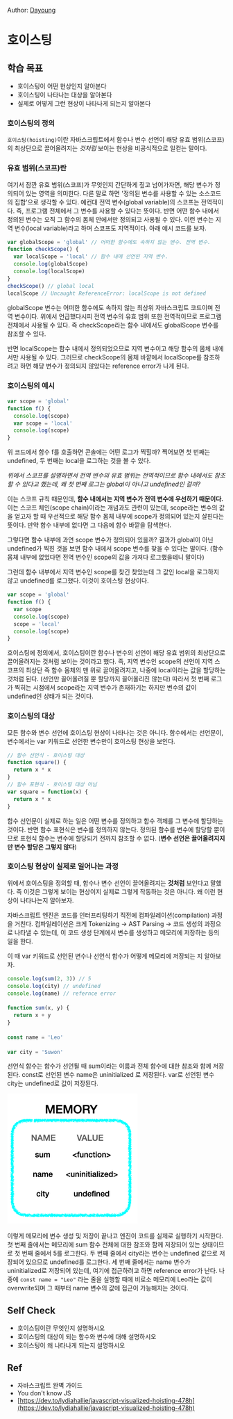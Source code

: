 Author: [Dayoung](https://github.com/alledy/)

# 호이스팅

## 학습 목표

- 호이스팅이 어떤 현상인지 알아본다
- 호이스팅이 나타나는 대상을 알아본다
- 실제로 어떻게 그런 현상이 나타나게 되는지 알아본다

### 호이스팅의 정의

`호이스팅(hoisting)`이란 자바스크립트에서 함수나 변수 선언이 해당 유효 범위(스코프)의 최상단으로 끌어올려지는 _것처럼_ 보이는 현상을 비공식적으로 일컫는 말이다.

### 유효 범위(스코프)란

여기서 잠깐 유효 범위(스코프)가 무엇인지 간단하게 짚고 넘어가자면, 해당 변수가 정의되어 있는 영역을 의미한다. 다른 말로 하면 '정의된 변수를 사용할 수 있는 소스코드의 집합'으로 생각할 수 있다. 예컨대 전역 변수(global variable)의 스코프는 전역적이다. 즉, 프로그램 전체에서 그 변수를 사용할 수 있다는 뜻이다. 반면 어떤 함수 내에서 정의된 변수는 오직 그 함수의 몸체 안에서만 정의되고 사용될 수 있다. 이런 변수는 지역 변수(local variable)라고 하며 스코프도 지역적이다. 아래 예시 코드를 보자.

```javascript
var globalScope = 'global' // 어떠한 함수에도 속하지 않는 변수. 전역 변수.
function checkScope() {
  var localScope = 'local' // 함수 내에 선언된 지역 변수.
  console.log(globalScope)
  console.log(localScope)
}
checkScope() // global local
localScope // Uncaught ReferenceError: localScope is not defined
```

globalScope 변수는 어떠한 함수에도 속하지 않는 최상위 자바스크립트 코드이며 전역 변수이다. 위에서 언급했다시피 전역 변수의 유효 범위 또한 전역적이므로 프로그램 전체에서 사용될 수 있다. 즉 checkScope라는 함수 내에서도 globalScope 변수를 참조할 수 있다.

반면 localScope는 함수 내에서 정의되었으므로 지역 변수이고 해당 함수의 몸체 내에서만 사용될 수 있다. 그러므로 checkScope의 몸체 바깥에서 localScope를 참조하려고 하면 해당 변수가 정의되지 않았다는 reference error가 나게 된다.

### 호이스팅의 예시

```javascript
var scope = 'global'
function f() {
  console.log(scope)
  var scope = 'local'
  console.log(scope)
}
```

위 코드에서 함수 f를 호출하면 콘솔에는 어떤 로그가 찍힐까? 찍어보면 첫 번째는 undefined, 두 번째는 local을 로그하는 것을 볼 수 있다.

_위에서 스코프를 설명하면서 전역 변수의 유효 범위는 전역적이므로 함수 내에서도 참조할 수 있다고 했는데, 왜 첫 번째 로그는 global이 아니고 undefined인 걸까?_

이는 스코프 규칙 때문인데, **함수 내에서는 지역 변수가 전역 변수에 우선하기 때문이다.** 이는 스코프 체인(scope chain)이라는 개념과도 관련이 있는데, scope라는 변수의 값을 얻고자 할 때 우선적으로 해당 함수 몸체 내부에 scope가 정의되어 있는지 살핀다는 뜻이다. 만약 함수 내부에 없다면 그 다음에 함수 바깥을 탐색한다.

그렇다면 함수 내부에 과연 scope 변수가 정의되어 있을까? 결과가 global이 아닌 undefined가 찍힌 것을 보면 함수 내에서 scope 변수를 찾을 수 있다는 말이다. (함수 몸체 내부에 없었다면 전역 변수인 scope의 값을 가져다 로그했을테니 말이다)

그런데 함수 내부에서 지역 변수인 scope를 찾긴 찾았는데 그 값인 local을 로그하지 않고 undefined를 로그했다. 이것이 호이스팅 현상이다.

```javascript
var scope = 'global'
function f() {
  var scope
  console.log(scope)
  scope = 'local'
  console.log(scope)
}
```

호이스팅에 정의에서, 호이스팅이란 함수나 변수의 선언이 해당 유효 범위의 최상단으로 끌어올려지는 것처럼 보이는 것이라고 했다. 즉, 지역 변수인 scope의 선언이 지역 스코프의 최상단 즉 함수 몸체의 맨 위로 끌어올려지고, 나중에 local이라는 값을 할당하는 것처럼 된다. (선언만 끌어올려질 뿐 할당까지 끌어올리진 않는다) 따라서 첫 번째 로그가 찍히는 시점에서 scope라는 지역 변수가 존재하기는 하지만 변수의 값이 undefined인 상태가 되는 것이다.

### 호이스팅의 대상

모든 함수와 변수 선언에 호이스팅 현상이 나타나는 것은 아니다. 함수에서는 선언문이, 변수에서는 var 키워드로 선언한 변수만이 호이스팅 현상을 보인다.

```javascript
// 함수 선언식 - 호이스팅 대상
function square() {
  return x * x
}
// 함수 표현식 - 호이스팅 대상 아님
var square = function(x) {
  return x * x
}
```

함수 선언문이 실제로 하는 일은 어떤 변수를 정의하고 함수 객체를 그 변수에 할당하는 것이다. 반면 함수 표현식은 변수를 정의하지 않는다. 정의된 함수를 변수에 할당할 뿐이므로 표현식 함수는 변수에 할당되기 전까지 참조할 수 없다. (**변수 선언은 끌어올려지지만 변수 할당은 그렇지 않다**)

### 호이스팅 현상이 실제로 일어나는 과정

위에서 호이스팅을 정의할 때, 함수나 변수 선언이 끌어올려지는 **것처럼** 보인다고 말했다. 즉 이것은 그렇게 보이는 현상이지 실제로 그렇게 작동하는 것은 아니다. 왜 이런 현상이 나타나는지 알아보자.

자바스크립트 엔진은 코드를 인터프리팅하기 직전에 컴파일레이션(compilation) 과정을 거친다. 컴파일레이션은 크게 Tokenizing -> AST Parsing -> 코드 생성의 과정으로 나타낼 수 있는데, 이 코드 생성 단계에서 변수를 생성하고 메모리에 저장하는 등의 일을 한다.

이 때 var 키워드로 선언된 변수나 선언식 함수가 어떻게 메모리에 저장되는 지 알아보자.

```javascript
console.log(sum(2, 3)) // 5
console.log(city) // undefined
console.log(name) // refernce error

function sum(x, y) {
  return x + y
}

const name = 'Leo'

var city = 'Suwon'
```

선언식 함수는 함수가 선언될 때 sum이라는 이름과 전체 함수에 대한 참조와 함께 저장된다. const로 선언된 변수 name은 uninitialized 로 저장된다. var로 선언된 변수 city는 undefined로 값이 저장된다.

![](./images/hoisting.png)

이렇게 메모리에 변수 생성 및 저장이 끝나고 엔진이 코드를 실제로 실행하기 시작한다. 첫 번째 줄에서는 메모리에 sum 함수 전체에 대한 참조와 함께 저장되어 있는 상태이므로 첫 번째 줄에서 5를 로그한다. 두 번째 줄에서 city라는 변수는 undefined 값으로 저장되어 있으므로 undefined를 로그한다. 세 번째 줄에서는 name 변수가 uninitialized로 저장되어 있는데, 여기에 접근하려고 하면 reference error가 난다. 나중에 `const name = "Leo"` 라는 줄을 실행할 때에 비로소 메모리에 Leo라는 값이 overwrite되며 그 때부터 name 변수의 값에 접근이 가능해지는 것이다.

## Self Check

- 호이스팅이란 무엇인지 설명하시오
- 호이스팅의 대상이 되는 함수와 변수에 대해 설명하시오
- 호이스팅이 왜 나타나게 되는지 설명하시오

## Ref

- 자바스크립트 완벽 가이드
- You don't know JS
- [https://dev.to/lydiahallie/javascript-visualized-hoisting-478h](https://dev.to/lydiahallie/javascript-visualized-hoisting-478h)
